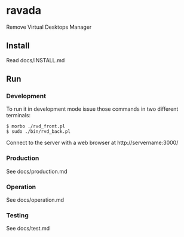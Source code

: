 # ravada
Remove Virtual Desktops Manager

## Install

Read docs/INSTALL.md

## Run

### Development
To run it in development mode issue those commands in two different terminals:

    $ morbo ./rvd_front.pl
    $ sudo ./bin/rvd_back.pl

Connect to the server with a web browser at http://servername:3000/

### Production

See docs/production.md

### Operation

See docs/operation.md

### Testing

See docs/test.md
